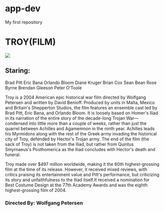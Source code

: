 # app-dev
My first repository

# TROY(FILM)

![](https://www.bing.com/images/blob?bcid=ryzitLvg1P0ENg.jpg)

## Staring:
Brad Pitt
Eric Bana
Orlando Bloom
Diane Kruger
Brian Cox
Sean Bean
Rose Byrne
Brendan Gleeson
Peter O'Toole



Troy is a 2004 American epic historical war film directed by Wolfgang Petersen and written by David Benioff. Produced by units in Malta, Mexico and Britain's Shepperton Studios, the film features an ensemble cast led by Brad Pitt, Eric Bana, and Orlando Bloom. It is loosely based on Homer's Iliad in its narration of the entire story of the decade-long Trojan War—condensed into little more than a couple of weeks, rather than just the quarrel between Achilles and Agamemnon in the ninth year. Achilles leads his Myrmidons along with the rest of the Greek army invading the historical city of Troy, defended by Hector's Trojan army. The end of the film (the sack of Troy) is not taken from the Iliad, but rather from Quintus Smyrnaeus's Posthomerica as the Iliad concludes with Hector's death and funeral.

Troy made over $497 million worldwide, making it the 60th highest-grossing film at the time of its release. However, it received mixed reviews, with critics praising its entertainment value and Pitt's performance, but criticizing its story and unfaithfulness to the Iliad itself.It received a nomination for Best Costume Design at the 77th Academy Awards and was the eighth highest-grossing film of 2004.

### Directed By:	Wolfgang Petersen
